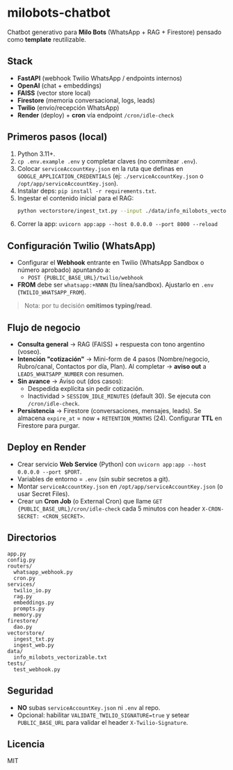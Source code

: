 # milobots-chatbot

Chatbot generativo para **Milo Bots** (WhatsApp + RAG + Firestore) pensado como **template** reutilizable.

## Stack
- **FastAPI** (webhook Twilio WhatsApp / endpoints internos)
- **OpenAI** (chat + embeddings)
- **FAISS** (vector store local)
- **Firestore** (memoria conversacional, logs, leads)
- **Twilio** (envío/recepción WhatsApp)
- **Render** (deploy) + **cron** vía endpoint `/cron/idle-check`

## Primeros pasos (local)
1. Python 3.11+.
2. `cp .env.example .env` y completar claves (no commitear `.env`).
3. Colocar `serviceAccountKey.json` en la ruta que definas en `GOOGLE_APPLICATION_CREDENTIALS` (ej: `./serviceAccountKey.json` o `/opt/app/serviceAccountKey.json`).
4. Instalar deps: `pip install -r requirements.txt`.
5. Ingestar el contenido inicial para el RAG:
   ```bash
   python vectorstore/ingest_txt.py --input ./data/info_milobots_vectorizable.txt
   ```
6. Correr la app: `uvicorn app:app --host 0.0.0.0 --port 8000 --reload`

## Configuración Twilio (WhatsApp)
- Configurar el **Webhook** entrante en Twilio (WhatsApp Sandbox o número aprobado) apuntando a:
  - `POST {PUBLIC_BASE_URL}/twilio/webhook`
- **FROM** debe ser `whatsapp:+NNNN` (tu línea/sandbox). Ajustarlo en `.env` (`TWILIO_WHATSAPP_FROM`).

> Nota: por tu decisión **omitimos typing/read**.

## Flujo de negocio
- **Consulta general** → RAG (FAISS) + respuesta con tono argentino (voseo).
- **Intención "cotización"** → Mini-form de 4 pasos (Nombre/negocio, Rubro/canal, Contactos por día, Plan).
  Al completar → **aviso out** a `LEADS_WHATSAPP_NUMBER` con resumen.
- **Sin avance** → Aviso out (dos casos):
  - Despedida explícita sin pedir cotización.
  - Inactividad > `SESSION_IDLE_MINUTES` (default 30). Se ejecuta con `/cron/idle-check`.
- **Persistencia** → Firestore (conversaciones, mensajes, leads).
  Se almacena `expire_at` = now + `RETENTION_MONTHS` (24). Configurar **TTL** en Firestore para purgar.

## Deploy en Render
- Crear servicio **Web Service** (Python) con `uvicorn app:app --host 0.0.0.0 --port $PORT`.
- Variables de entorno = `.env` (sin subir secretos a git).
- Montar `serviceAccountKey.json` en `/opt/app/serviceAccountKey.json` (o usar Secret Files).
- Crear un **Cron Job** (o External Cron) que llame `GET {PUBLIC_BASE_URL}/cron/idle-check` cada 5 minutos con header `X-CRON-SECRET: <CRON_SECRET>`.

## Directorios
```
app.py
config.py
routers/
  whatsapp_webhook.py
  cron.py
services/
  twilio_io.py
  rag.py
  embeddings.py
  prompts.py
  memory.py
firestore/
  dao.py
vectorstore/
  ingest_txt.py
  ingest_web.py
data/
  info_milobots_vectorizable.txt
tests/
  test_webhook.py
```

## Seguridad
- **NO** subas `serviceAccountKey.json` ni `.env` al repo.
- Opcional: habilitar `VALIDATE_TWILIO_SIGNATURE=true` y setear `PUBLIC_BASE_URL` para validar el header `X-Twilio-Signature`.

## Licencia
MIT
